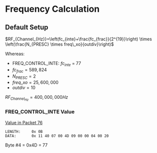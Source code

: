 # Frequency Calculation

## Default Setup

$RF_{Channel_{Hz}}=\left(fc_{inte}+\frac{fc_{frac}}{2^{19}}\right) \times \left(\frac{N_{PRESC} \times freq\_xo}{outdiv}\right)$

Whereas:
- FREQ_CONTROL_INTE: $fc_{inte}$ = 77
- $fc_{frac} = 589,824$
- $N_{PRESC} = 2$
- $freq\_xo = 25,600,000$
- $outdiv = 10$

$RF_{Channel_{Hz}}=400,000,000 Hz$

### FREQ_CONTROL_INTE Value


[Value in Packet 76](../pkts/pkt76.md#property-00---freq_control_inte)

```
LENGTH:     0x 0B
DATA:       0x 11 40 07 00 4D 09 00 00 04 00 20
```

Byte #4 = 0x4D = 77